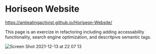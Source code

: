 # Horiseon Website
https://antieatingactivist.github.io/Horiseon-Website/

This page is an exercize in refactoring including adding accessability functionality, search engine optimization, and descritpive semantic tags.

![Screen Shot 2021-12-13 at 22 07 13](https://user-images.githubusercontent.com/1414728/145942600-ecc07427-8cdb-47ff-b15b-33ee84554ae5.png)

